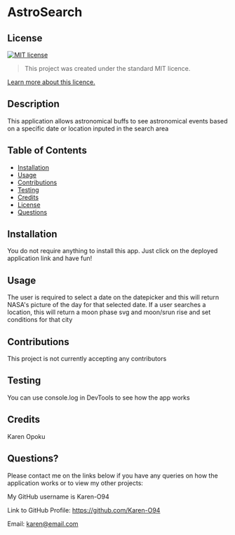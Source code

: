 # AstroSearch

  ## License

[![MIT license](https://img.shields.io/badge/License-MIT-blue.svg)](https://lbesson.mit-license.org/)

> This project was created under the standard MIT licence.

[Learn more about this licence.](https://lbesson.mit-license.org/)

  ## Description
  This application allows astronomical buffs to see astronomical events based on a specific date or location inputed in the search area

  ## Table of Contents
  * [Installation](#Installation)
  * [Usage](#Usage)
  * [Contributions](#Contributions)
  * [Testing](#Testing)
  * [Credits](#Credits)
  * [License](#License)
  * [Questions](#Questions?)


  ## Installation

  You do not require anything to install this app. Just click on the deployed application link and have fun!

  ## Usage

  The user is required to select a date on the datepicker and this will return NASA's picture of the day for that selected date. If a user searches a location, this will return a moon phase svg and moon/srun rise and set conditions for that city

  ## Contributions

  This project is not currently accepting any contributors

  ## Testing

  You can use console.log in DevTools to see how the app works

  ## Credits
  Karen Opoku

  ## Questions?

  Please contact me on the links below if you have any queries on how the application works or to view my other projects:

  My GitHub username is Karen-O94 

  Link to GitHub Profile: https://github.com/Karen-O94

  Email:  karen@email.com
